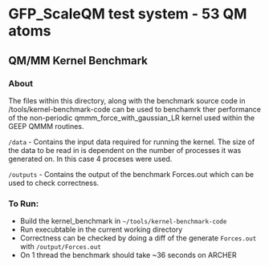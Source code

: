 # GFP_ScaleQM test system - 53 QM atoms

## QM/MM Kernel Benchmark

### About

The files within this directory, along with the benchmark source code in /tools/kernel-benchmark-code can be used to benchamrk ther performance of the non-periodic qmmm_force_with_gaussian_LR kernel used within the GEEP QMMM routines. 



``/data`` - Contains the input data required for running the kernel. The size of the data to be read in is dependent on the number of processes it was generated on. In this case 4 proceses were used.

``/outputs`` - Contains the output of the benchmark Forces.out which can be used to check correctness.




### To Run: 

* Build the kernel_benchmark in ``~/tools/kernel-benchmark-code``
* Run execubtable in the current working directory
* Correctness can be checked by doing a diff of the generate ``Forces.out`` with ``/output/Forces.out``
* On 1 thread the benchmark should take ~36 seconds on ARCHER
